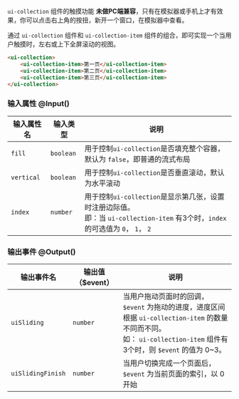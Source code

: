 `ui-collection` 组件的触摸功能 <strong class="color-danger">未做PC端兼容</strong>，只有在模拟器或手机上才有效果，你可以点击右上角的按扭，新开一个窗口，在模拟器中查看。

通过 `ui-collection` 组件和 `ui-collection-item` 组件的组合，即可实现一个当用户触摸时，左右或上下全屏滚动的视图。

```html
<ui-collection>
    <ui-collection-item>第一页</ui-collection-item>
    <ui-collection-item>第二页</ui-collection-item>
    <ui-collection-item>第三页</ui-collection-item>
</ui-collection>
```

### 输入属性 @Input()

| 输入属性名 | 输入类型  | 说明    |
| --        | --        | --        |
| `fill`      | `boolean`   | 用于控制`ui-collection`是否填充整个容器，默认为 `false`，即普通的流式布局|
| `vertical`      | `boolean`   | 用于控制`ui-collection`是否垂直滚动，默认为水平滚动 |
| `index`      | `number`   | 用于控制`ui-collection`是显示第几张，设置时注册边际值。<br> 即：当 `ui-collection-item` 有3个时，`index` 的可选值为 `0`， `1`， `2` |

### 输出事件 @Output()
| 输出事件名 | 输出值（$event）  | 说明    |
| --        | --        | --        |
| `uiSliding` | `number`   | 当用户拖动页面时的回调，`$event` 为拖动的进度，进度区间根据 `ui-collection-item` 的数量不同而不同。<br> 如： `ui-collection-item` 组件有3个时，则 `$event` 的值为 0~3。  |
| `uiSlidingFinish` | `number`   | 当用户切换完成一个页面后， `$event` 为当前页面的索引，以 0 开始 |
